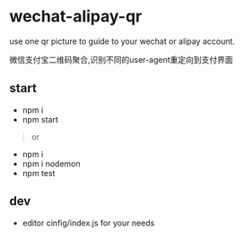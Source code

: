 # wechat-alipay-qr
use one qr picture to guide to your wechat or alipay account.

微信支付宝二维码聚合,识别不同的user-agent重定向到支付界面

## start 
* npm i
* npm start
> or
* npm i
* npm i nodemon
* npm test

## dev
* editor cinfig/index.js for your needs